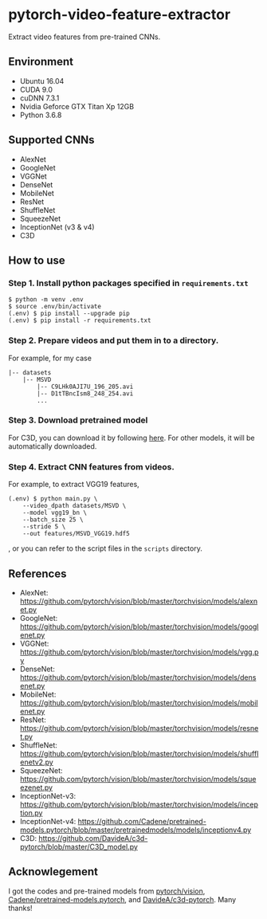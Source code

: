 # pytorch-video-feature-extractor

Extract video features from pre-trained CNNs.


## Environment

* Ubuntu 16.04
* CUDA 9.0
* cuDNN 7.3.1
* Nvidia Geforce GTX Titan Xp 12GB
* Python 3.6.8


## Supported CNNs

* AlexNet
* GoogleNet
* VGGNet
* DenseNet
* MobileNet
* ResNet
* ShuffleNet
* SqueezeNet
* InceptionNet (v3 & v4)
* C3D

## How to use

### Step 1. Install python packages specified in `requirements.txt`

```
$ python -m venv .env
$ source .env/bin/activate
(.env) $ pip install --upgrade pip
(.env) $ pip install -r requirements.txt
```

### Step 2. Prepare videos and put them in to a directory.

For example, for my case

```
|-- datasets
    |-- MSVD
        |-- C9LHk0AJI7U_196_205.avi
        |-- D1tTBncIsm8_248_254.avi
        ...
```

### Step 3. Download pretrained model

For C3D, you can download it by following [here](https://github.com/DavideA/c3d-pytorch). For other models, it will be automatically downloaded.

### Step 4. Extract CNN features from videos.

For example, to extract VGG19 features,

```
(.env) $ python main.py \
    --video_dpath datasets/MSVD \
    --model vgg19_bn \
    --batch_size 25 \
    --stride 5 \
    --out features/MSVD_VGG19.hdf5
```

, or you can refer to the script files in the `scripts` directory.


## References

* AlexNet: https://github.com/pytorch/vision/blob/master/torchvision/models/alexnet.py
* GoogleNet: https://github.com/pytorch/vision/blob/master/torchvision/models/googlenet.py
* VGGNet: https://github.com/pytorch/vision/blob/master/torchvision/models/vgg.py
* DenseNet: https://github.com/pytorch/vision/blob/master/torchvision/models/densenet.py
* MobileNet: https://github.com/pytorch/vision/blob/master/torchvision/models/mobilenet.py
* ResNet: https://github.com/pytorch/vision/blob/master/torchvision/models/resnet.py
* ShuffleNet: https://github.com/pytorch/vision/blob/master/torchvision/models/shufflenetv2.py
* SqueezeNet: https://github.com/pytorch/vision/blob/master/torchvision/models/squeezenet.py
* InceptionNet-v3: https://github.com/pytorch/vision/blob/master/torchvision/models/inception.py
* InceptionNet-v4: https://github.com/Cadene/pretrained-models.pytorch/blob/master/pretrainedmodels/models/inceptionv4.py
* C3D: https://github.com/DavideA/c3d-pytorch/blob/master/C3D_model.py


## Acknowlegement

I got the codes and pre-trained models from
[pytorch/vision](https://github.com/pytorch/vision),
[Cadene/pretrained-models.pytorch](https://github.com/Cadene/pretrained-models.pytorch), and
[DavideA/c3d-pytorch](https://github.com/DavideA/c3d-pytorch).
Many thanks!
